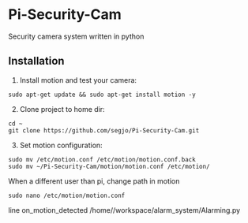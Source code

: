 # Pi-Security-Cam
Security camera system written in python


Installation
-----------

1. Install motion and test your camera:
```
sudo apt-get update && sudo apt-get install motion -y
```

2. Clone project to home dir:
```
cd ~
git clone https://github.com/segjo/Pi-Security-Cam.git
```

3. Set motion configuration:
```
sudo mv /etc/motion.conf /etc/motion/motion.conf.back
sudo mv ~/Pi-Security-Cam/motion/motion.conf /etc/motion/
```
When a different user than pi, change path in motion
```
sudo nano /etc/motion/motion.conf 
```
line on_motion_detected /home/<username>/workspace/alarm_system/Alarming.py

